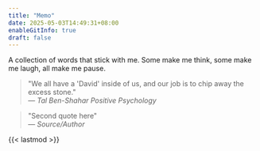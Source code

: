 ```yaml
---
title: "Memo"
date: 2025-05-03T14:49:31+08:00
enableGitInfo: true
draft: false
---
```


A collection of words that stick with me. Some make me think, some make me laugh, all make me pause.

> "We all have a 'David' inside of us, and our job is to chip away the excess stone."  
> — *Tal Ben-Shahar Positive Psychology*

> "Second quote here"  
> — *Source/Author*

{{< lastmod >}}
